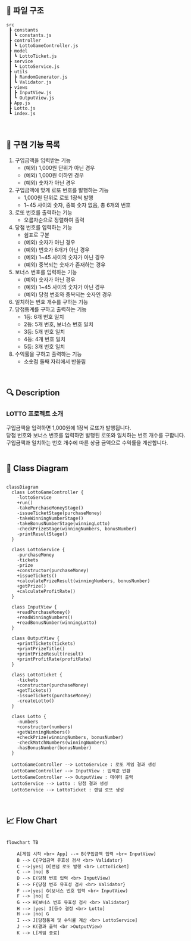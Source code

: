 ## 📂 파일 구조

```
src
 ┣ constants
 ┃ ┗ constants.js
 ┣ controller
 ┃ ┗ LottoGameController.js
 ┣ model
 ┃ ┗ LottoTicket.js
 ┣ service
 ┃ ┗ LottoService.js
 ┣ utils
 ┃ ┣ RandomGenerator.js
 ┃ ┗ Validator.js
 ┣ views
 ┃ ┣ InputView.js
 ┃ ┗ OutputView.js
 ┣ App.js
 ┣ Lotto.js
 ┗ index.js

```

<br>

## 🚀 구현 기능 목록

1. 구입금액을 입력받는 기능
   - (예외) 1,000원 단위가 아닌 경우
   - (예외) 1,000원 이하인 경우
   - (예외) 숫자가 아닌 경우
2. 구입금액에 맞게 로또 번호를 발행하는 기능
   - 1,000원 단위로 로또 1장씩 발행
   - 1~45 사이의 숫자, 중복 숫자 없음, 총 6개의 번호
3. 로또 번호를 출력하는 기능
   - 오름차순으로 정렬하여 출력
4. 당첨 번호를 입력하는 기능
   - 쉼표로 구분
   - (예외) 숫자가 아닌 경우
   - (예외) 번호가 6개가 아닌 경우
   - (예외) 1~45 사이의 숫자가 아닌 경우
   - (예외) 중복되는 숫자가 존재하는 경우
5. 보너스 번호를 입력하는 기능
   - (예외) 숫자가 아닌 경우
   - (예외) 1~45 사이의 숫자가 아닌 경우
   - (예외) 당첨 번호와 중복되는 숫자인 경우
6. 일치하는 번호 개수를 구하는 기능
7. 당첨통계를 구하고 출력하는 기능
   - 1등: 6개 번호 일치
   - 2등: 5개 번호, 보너스 번호 일치
   - 3등: 5개 번호 일치
   - 4등: 4개 번호 일치
   - 5등: 3개 번호 일치
8. 수익률을 구하고 출력하는 기능
   - 소숫점 둘째 자리에서 반올림

<br>

## 🔍 Description

### LOTTO 프로젝트 소개

구입금액을 입력하면 1,000원에 1장씩 로또가 발행됩니다. <br> 당첨 번호와 보너스 번호를 입력하면 발행된 로또와 일치하는 번호 개수를 구합니다. <br> 구입금액과 일치하는 번호 개수에 따른 상금 금액으로 수익률을 계산합니다. <br> <br>

## 🔗 Class Diagram

```mermaid

classDiagram
  class LottoGameController {
    -lottoService
    +run()
    -takePurchaseMoneyStage()
    -issueTicketStage(purchaseMoney)
    -takeWinningNumberStage()
    -takeBonusNumberStage(winningLotto)
    -checkPrizeStage(winningNumbers, bonusNumber)
    -printResultStage()
  }

  class LottoService {
    -purchaseMoney
    -tickets
    -prize
    +constructor(purchaseMoney)
    +issueTickets()
    +calculatePrizeResult(winningNumbers, bonusNumber)
    +getPrize()
    +calculateProfitRate()
  }

  class InputView {
    +readPurchaseMoney()
    +readWinningNumbers()
    +readBonusNumber(winningLotto)
  }

  class OutputView {
    +printTickets(tickets)
    +printPrizeTitle()
    +printPrizeResult(result)
    +printProfitRate(profitRate)
  }

  class LottoTicket {
    -tickets
    +constructor(purchaseMoney)
    +getTickets()
    -issueTickets(purchaseMoney)
    -createLotto()
  }

  class Lotto {
    -numbers
    +constructor(numbers)
    +getWinningNumbers()
    +checkPrize(winningNumbers, bonusNumber)
    -checkMatchNumbers(winningNumbers)
    -hasBonusNumber(bonusNumber)
  }

  LottoGameController --> LottoService : 로또 게임 결과 생성
  LottoGameController --> InputView : 입력값 반환
  LottoGameController --> OutputView : 데이터 출력
  LottoService --> Lotto : 당첨 결과 생성
  LottoService --> LottoTicket : 랜덤 로또 생성

```

<br>

## 📈 Flow Chart

```mermaid

flowchart TB

    A[게임 시작 <br> App] --> B(구입금액 입력 <br> InputView)
    B --> C{구입금액 유효성 검사 <br> Validator}
    C -->|yes| D[랜덤 로또 발행 <br> LottoTicket]
    C --> |no| B
    D --> E(당첨 번호 입력 <br> InputView)
    E --> F{당첨 번호 유효성 검사 <br> Validator}
    F -->|yes| G(보너스 번호 입력 <br> InputView)
    F --> |no| E
    G --> H{보너스 번호 유효성 검사 <br> Validator}
    H --> |yes| I[등수 결정 <br> Lotto]
    H --> |no| G
    I --> J[당첨통계 및 수익률 계산 <br> LottoService]
    J --> K(결과 출력 <br >OutputView)
    K --> L[게임 종료]

```
